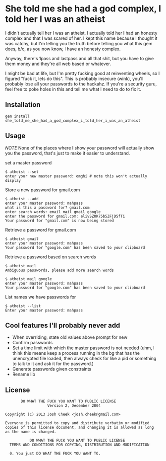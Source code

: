 She told me she had a god complex, I told her I was an atheist
==============================================================

I didn't actually tell her I was an atheist,
I actually told her I had an honesty complex and that I was scared of her.
I kept this name because I thought it was catchy, but I'm telling you the
truth before telling you what this gem does, b/c, as you now know,
I have an honesty complex.

Anyway, there's 1pass and lastpass and all that shit, but you have to give them money
and they're all web based or whatever.

I might be bad at life, but I'm pretty fucking good at reinventing wheels,
so I figured "fuck it, lets do this". This is probably insecure (wink),
you'll probably lose all your passwords to the hackahz. If you're a security
guru, feel free to poke holes in this and tell me what I need to do to fix it.


Installation
------------

    gem install she_told_me_she_had_a_god_complex_i_told_her_i_was_an_atheist


Usage
-----

*NOTE* None of the places where I show your password will actually show you the password,
that's just to make it easier to understand.

set a master password

    $ atheist --set
    enter your new master password: omghi # note this won't actually display

Store a new password for gmail.com

    $ atheist --add
    enter your master password: mahpass
    what is this a password for? gmail.com
    enter search words: email mail gmail google
    enter the password for gmail.com: elivSZOK75b5ZFjD5fTi
    Your password for "gmail.com" is now being stored

Retrieve a password for gmail.com

    $ atheist gmail
    enter your master password: mahpass
    Your password for "google.com" has been saved to your clipboard

Retrieve a password based on search words

    $ atheist mail
    Ambiguous passwords, please add more search words

    $ atheist mail google
    enter your master password: mahpass
    Your password for "google.com" has been saved to your clipboard

List names we have passwords for

    $ atheist --list
    Enter your master password: mahpass

Cool features I'll probably never add
-------------------------------------

* When overriding, state old values above prompt for new
* Confirm passwords
* Set a time limit with which the master password is not needed (uhm, I think this means keep a process running in the bg that has the unencrypted file loaded, then always check for like a pid or something to talk to it and ask it for the password.)
* Generate passwords given constraints
* Rename lib

License
-------

           DO WHAT THE FUCK YOU WANT TO PUBLIC LICENSE
                       Version 2, December 2004

    Copyright (C) 2013 Josh Cheek <josh.cheek@gmail.com>

    Everyone is permitted to copy and distribute verbatim or modified
    copies of this license document, and changing it is allowed as long
    as the name is changed.

               DO WHAT THE FUCK YOU WANT TO PUBLIC LICENSE
      TERMS AND CONDITIONS FOR COPYING, DISTRIBUTION AND MODIFICATION

      0. You just DO WHAT THE FUCK YOU WANT TO.


